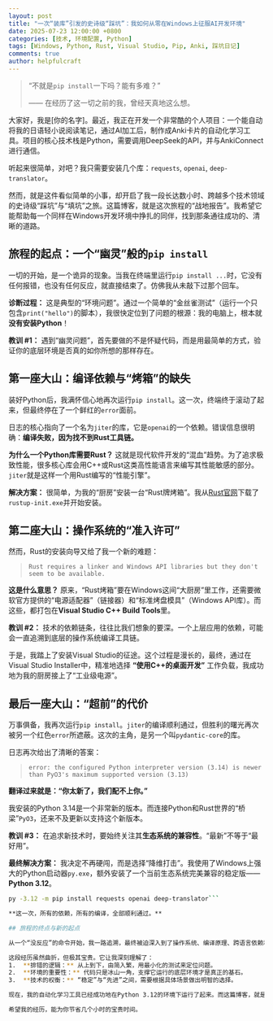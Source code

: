 ```yaml
---
layout: post
title: "一次“装库”引发的史诗级“踩坑”：我如何从零在Windows上征服AI开发环境"
date: 2025-07-23 12:00:00 +0800
categories: [技术, 环境配置, Python]
tags: [Windows, Python, Rust, Visual Studio, Pip, Anki, 踩坑日记]
comments: true
author: helpfulcraft
---
```


> “不就是`pip install`一下吗？能有多难？”
>
>—— 在经历了这一切之前的我，曾经天真地这么想。

大家好，我是[你的名字]。最近，我正在开发一个非常酷的个人项目：一个能自动将我的日语轻小说阅读笔记，通过AI加工后，制作成Anki卡片的自动化学习工具。项目的核心技术栈是Python，需要调用DeepSeek的API，并与AnkiConnect进行通信。

听起来很简单，对吧？我只需要安装几个库：`requests`, `openai`, `deep-translator`。

然而，就是这件看似简单的小事，却开启了我一段长达数小时、跨越多个技术领域的史诗级“踩坑”与“填坑”之旅。这篇博客，就是这次旅程的“战地报告”。我希望它能帮助每一个同样在Windows开发环境中挣扎的同伴，找到那条通往成功的、清晰的道路。

<!-- more -->

## 旅程的起点：一个“幽灵”般的`pip install`

一切的开始，是一个诡异的现象。当我在终端里运行`pip install ...`时，它没有任何报错，也没有任何反应，就直接结束了。仿佛我从未敲下过那个回车。

**诊断过程：**
这是典型的“环境问题”。通过一个简单的“金丝雀测试”（运行一个只包含`print("hello")`的脚本），我很快定位到了问题的根源：我的电脑上，根本就**没有安装Python**！

**教训 #1：** 遇到“幽灵问题”，首先要做的不是怀疑代码，而是用最简单的方式，验证你的底层环境是否真的如你所想的那样存在。

## 第一座大山：编译依赖与“烤箱”的缺失

装好Python后，我满怀信心地再次运行`pip install`。这一次，终端终于滚动了起来，但最终停在了一个鲜红的`error`面前。

日志的核心指向了一个名为`jiter`的库，它是`openai`的一个依赖。错误信息很明确：**编译失败，因为找不到Rust工具链。**

**为什么一个Python库需要Rust？**
这就是现代软件开发的“混血”趋势。为了追求极致性能，很多核心库会用C++或Rust这类高性能语言来编写其性能敏感的部分。`jiter`就是这样一个用Rust编写的“性能引擎”。

**解决方案：**
很简单，为我的“厨房”安装一台“Rust牌烤箱”。我从[Rust官网](https://rustup.rs/)下载了`rustup-init.exe`并开始安装。

## 第二座大山：操作系统的“准入许可”

然而，Rust的安装向导又给了我一个新的难题：
> `Rust requires a linker and Windows API libraries but they don't seem to be available.`

**这是什么意思？**
原来，“Rust烤箱”要在Windows这间“大厨房”里工作，还需要微软官方提供的“电源适配器”（链接器）和“标准烤盘模具”（Windows API库）。而这些，都打包在**Visual Studio C++ Build Tools**里。

**教训 #2：** 技术的依赖链条，往往比我们想象的要深。一个上层应用的依赖，可能会一直追溯到底层的操作系统编译工具链。

于是，我踏上了安装Visual Studio的征途。这个过程是漫长的，最终，通过在Visual Studio Installer中，精准地选择 **“使用C++的桌面开发”** 工作负载，我成功地为我的厨房接上了“工业级电源”。

## 最后一座大山：“超前”的代价

万事俱备，我再次运行`pip install`。`jiter`的编译顺利通过，但胜利的曙光再次被另一个红色`error`所遮蔽。这次的主角，是另一个叫`pydantic-core`的库。

日志再次给出了清晰的答案：
> `error: the configured Python interpreter version (3.14) is newer than PyO3's maximum supported version (3.13)`

**翻译过来就是：“你太新了，我们配不上你。”**

我安装的Python 3.14是一个非常新的版本。而连接Python和Rust世界的“桥梁”`PyO3`，还来不及更新以支持这个新版本。

**教训 #3：** 在追求新技术时，要始终关注其**生态系统的兼容性**。“最新”不等于“最好用”。

**最终解决方案：**
我决定不再硬闯，而是选择“降维打击”。我使用了Windows上强大的Python启动器`py.exe`，额外安装了一个当前生态系统完美兼容的稳定版——**Python 3.12**。
```bash
py -3.12 -m pip install requests openai deep-translator```

**这一次，所有的依赖，所有的编译，全部顺利通过。**

## 旅程的终点与新的起点

从一个“没反应”的命令开始，我一路追溯，最终被迫深入到了操作系统、编译原理、跨语言依赖和版本兼容性的核心。

这段经历虽然曲折，但极其宝贵。它让我深刻理解了：
1.  **排错的逻辑：** 从上到下，由简入繁，用最小化的测试来定位问题。
2.  **环境的重要性：** 代码只是冰山一角，支撑它运行的底层环境才是真正的基石。
3.  **技术的权衡：** “稳定”与“先进”之间，需要根据具体场景做出明智的选择。

现在，我的自动化学习工具已经成功地在Python 3.12的环境下运行了起来。而这篇博客，就是这段旅程的最好纪念。

希望我的经历，能为你节省几个小时的宝贵时间。
